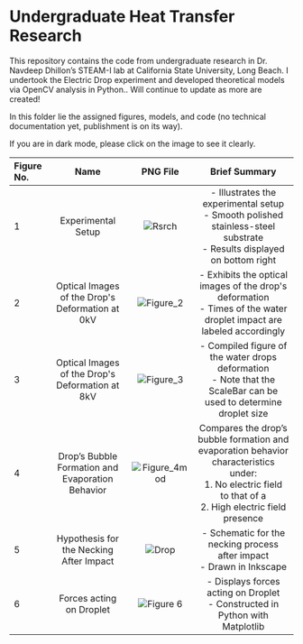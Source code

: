 # Undergraduate Heat Transfer Research
This repository contains the code from undergraduate research in  Dr. Navdeep Dhillon’s STEAM-I lab at California State University, Long Beach. 
I undertook the Electric Drop experiment and developed theoretical models via OpenCV analysis in Python.. Will continue to update as more are created!

In this folder lie the assigned figures, models, and code (no technical documentation yet, publishment is on its way).

If you are in dark mode, please click on the image to see it clearly.

| Figure No. | Name | PNG File | Brief Summary |
| :------------ | :-------------: | :-------------: | :-------------: |
| 1 | Experimental Setup | ![Rsrch](https://user-images.githubusercontent.com/84933358/218894447-2f46e6b6-3e5f-4d47-815b-218e66fdb139.png) | - Illustrates the experimental setup <br> - Smooth polished stainless-steel substrate <br> - Results displayed on bottom right |
| 2 | Optical Images of the Drop's Deformation at 0kV |![Figure_2](https://user-images.githubusercontent.com/84933358/209671797-3dd20644-07af-46bb-8b0c-d5cd48ff9a2a.png)| - Exhibits the optical images of the drop's deformation <br> - Times of the water droplet impact are labeled accordingly |
| 3 | Optical Images of the Drop's Deformation at 8kV | ![Figure_3](https://user-images.githubusercontent.com/84933358/209712394-3df8b84e-bbaa-468e-9876-96c0e67cfed3.png) | - Compiled figure of the water drops deformation <br> - Note that the ScaleBar can be used to determine droplet size |
| 4 | Drop’s Bubble Formation and Evaporation Behavior | ![Figure_4mod](https://user-images.githubusercontent.com/84933358/209712454-c885f1cc-53f9-4904-b0b0-350b8ade04aa.png) | Compares the drop’s bubble formation and evaporation behavior characteristics under: <br> 1. No electric field <br> to that of a <br> 2. High electric field presence |
| 5 | Hypothesis for the Necking After Impact | ![Drop](https://user-images.githubusercontent.com/84933358/218894668-c1c4f955-e808-4f23-8983-98b7428f5bcb.png) | - Schematic for the necking process after impact <br> - Drawn in Inkscape |
| 6 | Forces acting on Droplet |![Figure 6](https://user-images.githubusercontent.com/84933358/210669065-7c92755e-d561-4115-aff3-722095af2e00.png) | - Displays forces acting on Droplet <br> - Constructed in Python with Matplotlib |
